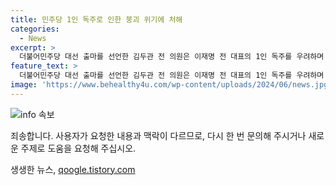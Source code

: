 ```yaml
---
title: 민주당 1인 독주로 인한 붕괴 위기에 처해
categories:
  - News
excerpt: >
  더불어민주당 대선 출마를 선언한 김두관 전 의원은 이재명 전 대표의 1인 독주를 우려하며 당 대표로 출마하고, 이 전 대표를 비판하면서 민주당의 다양성과 분권을 강조했다. 또한, 민주당의 행태에 대해 비판하며 민주주의 파괴를 막겠다는 강력한 의지를 표명했다. 10일에는 이 전 대표가 출마 선언할 예정이라고 한다.
feature_text: >
  더불어민주당 대선 출마를 선언한 김두관 전 의원은 이재명 전 대표의 1인 독주를 우려하며 당 대표로 출마하고, 이 전 대표를 비판하면서 민주당의 다양성과 분권을 강조했다. 또한, 민주당의 행태에 대해 비판하며 민주주의 파괴를 막겠다는 강력한 의지를 표명했다. 10일에는 이 전 대표가 출마 선언할 예정이라고 한다.
image: 'https://www.behealthy4u.com/wp-content/uploads/2024/06/news.jpg'
---
```


<p><img src="https://www.behealthy4u.com/wp-content/uploads/2024/06/news.jpg" alt="info 속보" /></p>

<p>죄송합니다. 사용자가 요청한 내용과 맥락이 다르므로, 다시 한 번 문의해 주시거나 새로운 주제로 도움을 요청해 주십시오.</p>
생생한 뉴스, <a href="https://qoogle.tistory.com" rel="dofollow">qoogle.tistory.com</a>


